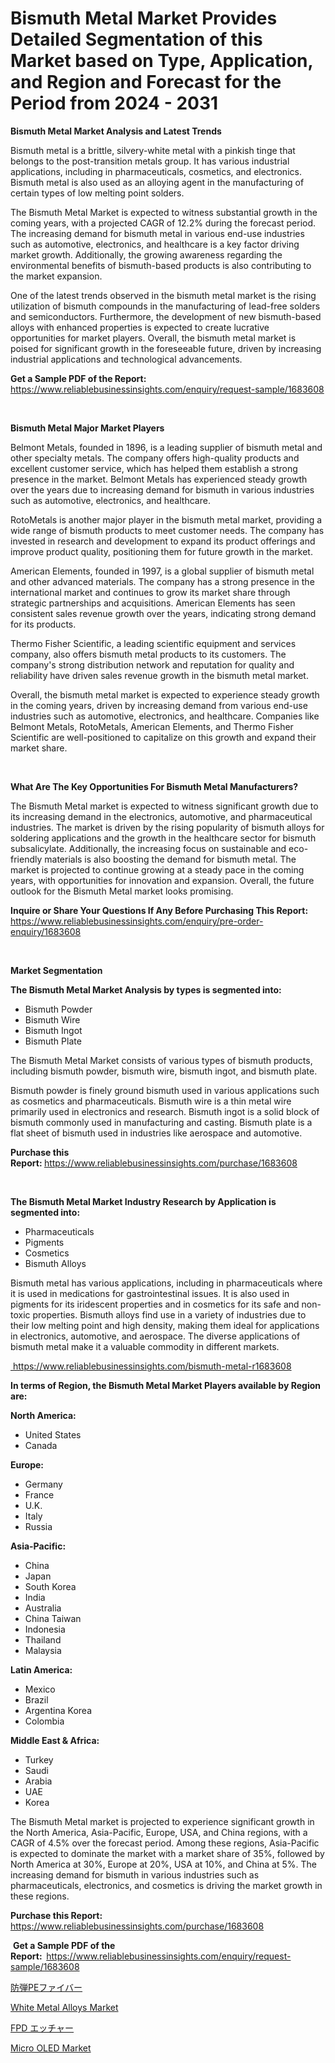 <p><h1>Bismuth Metal Market Provides Detailed Segmentation of this Market based on Type, Application, and Region and Forecast for the Period from 2024 - 2031</h1></p><p><strong>Bismuth Metal Market Analysis and Latest Trends</strong></p>
<p><p>Bismuth metal is a brittle, silvery-white metal with a pinkish tinge that belongs to the post-transition metals group. It has various industrial applications, including in pharmaceuticals, cosmetics, and electronics. Bismuth metal is also used as an alloying agent in the manufacturing of certain types of low melting point solders.</p><p>The Bismuth Metal Market is expected to witness substantial growth in the coming years, with a projected CAGR of 12.2% during the forecast period. The increasing demand for bismuth metal in various end-use industries such as automotive, electronics, and healthcare is a key factor driving market growth. Additionally, the growing awareness regarding the environmental benefits of bismuth-based products is also contributing to the market expansion.</p><p>One of the latest trends observed in the bismuth metal market is the rising utilization of bismuth compounds in the manufacturing of lead-free solders and semiconductors. Furthermore, the development of new bismuth-based alloys with enhanced properties is expected to create lucrative opportunities for market players. Overall, the bismuth metal market is poised for significant growth in the foreseeable future, driven by increasing industrial applications and technological advancements.</p></p>
<p><strong>Get a Sample PDF of the Report:&nbsp;</strong> <a href="https://www.reliablebusinessinsights.com/enquiry/request-sample/1683608">https://www.reliablebusinessinsights.com/enquiry/request-sample/1683608</a></p>
<p>&nbsp;</p>
<p><strong>Bismuth Metal Major Market Players</strong></p>
<p><p>Belmont Metals, founded in 1896, is a leading supplier of bismuth metal and other specialty metals. The company offers high-quality products and excellent customer service, which has helped them establish a strong presence in the market. Belmont Metals has experienced steady growth over the years due to increasing demand for bismuth in various industries such as automotive, electronics, and healthcare.</p><p>RotoMetals is another major player in the bismuth metal market, providing a wide range of bismuth products to meet customer needs. The company has invested in research and development to expand its product offerings and improve product quality, positioning them for future growth in the market.</p><p>American Elements, founded in 1997, is a global supplier of bismuth metal and other advanced materials. The company has a strong presence in the international market and continues to grow its market share through strategic partnerships and acquisitions. American Elements has seen consistent sales revenue growth over the years, indicating strong demand for its products.</p><p>Thermo Fisher Scientific, a leading scientific equipment and services company, also offers bismuth metal products to its customers. The company's strong distribution network and reputation for quality and reliability have driven sales revenue growth in the bismuth metal market.</p><p>Overall, the bismuth metal market is expected to experience steady growth in the coming years, driven by increasing demand from various end-use industries such as automotive, electronics, and healthcare. Companies like Belmont Metals, RotoMetals, American Elements, and Thermo Fisher Scientific are well-positioned to capitalize on this growth and expand their market share.</p></p>
<p>&nbsp;</p>
<p><strong>What Are The Key Opportunities For Bismuth Metal Manufacturers?</strong></p>
<p><p>The Bismuth Metal market is expected to witness significant growth due to its increasing demand in the electronics, automotive, and pharmaceutical industries. The market is driven by the rising popularity of bismuth alloys for soldering applications and the growth in the healthcare sector for bismuth subsalicylate. Additionally, the increasing focus on sustainable and eco-friendly materials is also boosting the demand for bismuth metal. The market is projected to continue growing at a steady pace in the coming years, with opportunities for innovation and expansion. Overall, the future outlook for the Bismuth Metal market looks promising.</p></p>
<p><strong>Inquire or Share Your Questions If Any Before Purchasing This Report:</strong> <a href="https://www.reliablebusinessinsights.com/enquiry/pre-order-enquiry/1683608">https://www.reliablebusinessinsights.com/enquiry/pre-order-enquiry/1683608</a></p>
<p>&nbsp;</p>
<p><strong>Market Segmentation</strong></p>
<p><strong>The Bismuth Metal Market Analysis by types is segmented into:</strong></p>
<p><ul><li>Bismuth Powder</li><li>Bismuth Wire</li><li>Bismuth Ingot</li><li>Bismuth Plate</li></ul></p>
<p><p>The Bismuth Metal Market consists of various types of bismuth products, including bismuth powder, bismuth wire, bismuth ingot, and bismuth plate. </p><p>Bismuth powder is finely ground bismuth used in various applications such as cosmetics and pharmaceuticals. Bismuth wire is a thin metal wire primarily used in electronics and research. Bismuth ingot is a solid block of bismuth commonly used in manufacturing and casting. Bismuth plate is a flat sheet of bismuth used in industries like aerospace and automotive.</p></p>
<p><strong>Purchase this Report:&nbsp;</strong><a href="https://www.reliablebusinessinsights.com/purchase/1683608">https://www.reliablebusinessinsights.com/purchase/1683608</a></p>
<p>&nbsp;</p>
<p><strong>The Bismuth Metal Market Industry Research by Application is segmented into:</strong></p>
<p><ul><li>Pharmaceuticals</li><li>Pigments</li><li>Cosmetics</li><li>Bismuth Alloys</li></ul></p>
<p><p>Bismuth metal has various applications, including in pharmaceuticals where it is used in medications for gastrointestinal issues. It is also used in pigments for its iridescent properties and in cosmetics for its safe and non-toxic properties. Bismuth alloys find use in a variety of industries due to their low melting point and high density, making them ideal for applications in electronics, automotive, and aerospace. The diverse applications of bismuth metal make it a valuable commodity in different markets.</p></p>
<p><a href="https://www.reliablebusinessinsights.com/bismuth-metal-r1683608">&nbsp;https://www.reliablebusinessinsights.com/bismuth-metal-r1683608</a></p>
<p><strong>In terms of Region, the Bismuth Metal Market Players available by Region are:</strong></p>
<p>
    <p> <strong> North America: </strong>
        <ul>
            <li>United States</li>
            <li>Canada</li>
        </ul>
        </p> 
    <p> <strong> Europe: </strong>
        <ul>
            <li>Germany</li>
            <li>France</li>
            <li>U.K.</li>
            <li>Italy</li>
            <li>Russia</li>
        </ul>
        </p> 
    <p> <strong> Asia-Pacific: </strong>
        <ul>
            <li>China</li>
            <li>Japan</li>
            <li>South Korea</li>
            <li>India</li>
            <li>Australia</li>
            <li>China Taiwan</li>
            <li>Indonesia</li>
            <li>Thailand</li>
            <li>Malaysia</li>
        </ul>
        </p> 
    <p> <strong> Latin America: </strong>
        <ul>
            <li>Mexico</li>
            <li>Brazil</li>
            <li>Argentina Korea</li>
            <li>Colombia</li>
        </ul>
        </p> 
    <p> <strong> Middle East & Africa: </strong>
        <ul>
            <li>Turkey</li>
            <li>Saudi</li>
            <li>Arabia</li>
            <li>UAE</li>
            <li>Korea</li>
        </ul>
    </p>
    </p>
<p><p>The Bismuth Metal market is projected to experience significant growth in the North America, Asia-Pacific, Europe, USA, and China regions, with a CAGR of 4.5% over the forecast period. Among these regions, Asia-Pacific is expected to dominate the market with a market share of 35%, followed by North America at 30%, Europe at 20%, USA at 10%, and China at 5%. The increasing demand for bismuth in various industries such as pharmaceuticals, electronics, and cosmetics is driving the market growth in these regions.</p></p>
<p><strong>Purchase this Report: </strong><a href="https://www.reliablebusinessinsights.com/purchase/1683608">https://www.reliablebusinessinsights.com/purchase/1683608</a></p>
<p>&nbsp;<strong>Get a Sample PDF of the Report:&nbsp;&nbsp;</strong><a href="https://www.reliablebusinessinsights.com/enquiry/request-sample/1683608">https://www.reliablebusinessinsights.com/enquiry/request-sample/1683608</a></p>
<p><strong></strong></p>
<p><p><a href="https://github.com/mm14022023/Market-Research-Report-List-1/blob/main/1915538109510.md">防弾PEファイバー</a></p><p><a href="https://github.com/AnnChovey2023/Market-Research-Report-List-1/blob/main/white-metal-alloys-market.md">White Metal Alloys Market</a></p><p><a href="https://github.com/NikitaBruen/Market-Research-Report-List-1/blob/main/7173585109511.md">FPD エッチャー</a></p><p><a href="https://issuu.com/reportprime-2/docs/micro-oled-market-size-2030.pptx">Micro OLED Market</a></p></p>